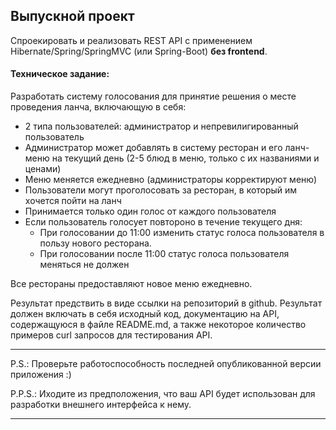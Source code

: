 ## Выпускной проект

Спроекировать и реализовать REST API с применением Hibernate/Spring/SpringMVC (или Spring-Boot) **без frontend**.

#### Техническое задание:

Разработать систему голосования для принятие решения о месте проведения ланча, включающую в себя:

 * 2 типа пользователей: администратор и непревилигированный пользователь
 * Администратор может добавлять в систему ресторан и его ланч-меню на текущий день (2-5 блюд в меню, только с их названиями и ценами)
 * Меню меняется ежедневно (администраторы корректируют меню)
 * Пользователи могут проголосовать за ресторан, в который им хочется пойти на ланч
 * Принимается только один голос от каждого пользователя
 * Если пользователь голосует повтороно в течение текущего дня:
    - При голосовании до 11:00 изменить статус голоса пользователя в пользу нового ресторана.
    - При голосовании после 11:00 статус голоса пользователя меняться не должен

Все рестораны предоставляют новое меню ежедневно.

Результат предствить в виде ссылки на репозиторий в github. Результат должен включать в себя исходный код, документацию на API, содержащуюся в файле README.md, а также некоторое количество примеров curl запросов для тестирования API.

-----------------------------
P.S.: Проверьте работоспособность последней опубликованной версии приложения :)

P.P.S.: Иходите из предположения, что ваш API будет использован для разработки внешнего интерфейса к нему.

-----------------------------
